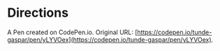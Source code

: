 # Directions

A Pen created on CodePen.io. Original URL: [https://codepen.io/tunde-gaspar/pen/yLYVOex](https://codepen.io/tunde-gaspar/pen/yLYVOex).


